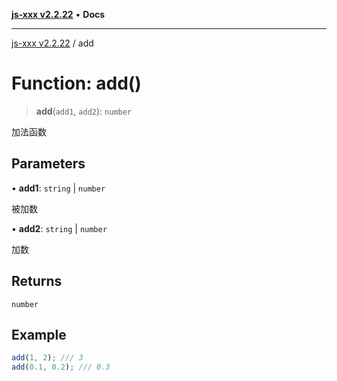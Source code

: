 [**js-xxx v2.2.22**](../README.md) • **Docs**

***

[js-xxx v2.2.22](../README.md) / add

# Function: add()

> **add**(`add1`, `add2`): `number`

加法函数

## Parameters

• **add1**: `string` \| `number`

被加数

• **add2**: `string` \| `number`

加数

## Returns

`number`

## Example

```ts
add(1, 2); /// 3
add(0.1, 0.2); /// 0.3
```
